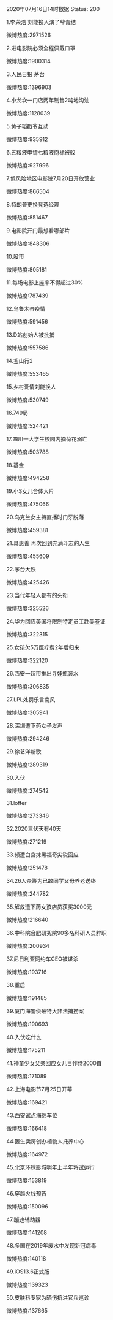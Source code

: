 2020年07月16日14时数据
Status: 200

1.李荣浩 刘能换人演了爷青结

微博热度:2971526

2.进电影院必须全程佩戴口罩

微博热度:1900314

3.人民日报 茅台

微博热度:1396903

4.小龙坎一门店两年制售2吨地沟油

微博热度:1128039

5.黄子韬戳爷互动

微博热度:935912

6.五粮液申请七粮液商标被驳

微博热度:927996

7.低风险地区电影院7月20日开放营业

微博热度:866504

8.特朗普更换竞选经理

微博热度:851467

9.电影院开门最想看哪部片

微博热度:848306

10.股市

微博热度:805181

11.每场电影上座率不得超过30%

微博热度:787439

12.乌鲁木齐疫情

微博热度:591456

13.D站创始人被批捕

微博热度:557586

14.釜山行2

微博热度:553465

15.乡村爱情刘能换人

微博热度:530749

16.749局

微博热度:524421

17.四川一大学生校园内摘荷花溺亡

微博热度:503788

18.基金

微博热度:494258

19.小S女儿合体大片

微博热度:475066

20.乌克兰女主持直播时门牙脱落

微博热度:459381

21.具惠善 再次回到充满斗志的人生

微博热度:455609

22.茅台大跌

微博热度:425426

23.当代年轻人都有的头衔

微博热度:325526

24.华为回应美国将限制特定员工赴美签证

微博热度:322315

25.女孩欠5万医疗费2年后归来

微博热度:322120

26.西安一超市推出寻娃瓶装水

微博热度:306835

27.LPL处罚乐言南风

微博热度:305941

28.深圳遭下药女子发声

微博热度:294246

29.徐艺洋新歌

微博热度:289319

30.入伏

微博热度:274542

31.lofter

微博热度:273346

32.2020三伏天有40天

微博热度:271219

33.频遭白宫抹黑福奇尖锐回应

微博热度:251478

34.26人众筹为已故同学父母养老送终

微博热度:244782

35.解救遭下药女孩店员获奖3000元

微博热度:216640

36.中科院合肥研究院90多名科研人员辞职

微博热度:200934

37.尼日利亚网约车CEO被谋杀

微博热度:193716

38.重启

微博热度:191485

39.厦门海警侦破特大非法捕捞案

微博热度:190693

40.入伏吃什么

微博热度:175211

41.神童少女父亲回应女儿日作诗2000首

微博热度:171089

42.上海电影节7月25日开幕

微博热度:169421

43.西安试点海绵车位

微博热度:166418

44.医生卖房创办植物人托养中心

微博热度:164972

45.北京环球影城明年上半年将试运行

微博热度:153819

46.穿越火线预告

微博热度:150096

47.蹦迪辅助器

微博热度:141208

48.多国在2019年废水中发现新冠病毒

微博热度:140118

49.iOS13.6正式版

微博热度:139323

50.皮肤科专家为晒伤抗洪官兵巡诊

微博热度:137665

